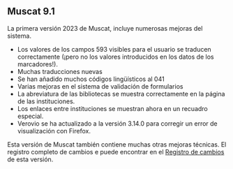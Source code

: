 ## Muscat 9.1

La primera versión 2023 de Muscat, incluye numerosas mejoras del sistema.

* Los valores de los campos 593 visibles para el usuario se traducen correctamente (¡pero no los valores introducidos en los datos de los marcadores!).
* Muchas traducciones nuevas
* Se han añadido muchos códigos lingüísticos al 041
* Varias mejoras en el sistema de validación de formularios
* La abreviatura de las bibliotecas se muestra correctamente en la página de las instituciones.
* Los enlaces entre instituciones se muestran ahora en un recuadro especial.
* Verovio se ha actualizado a la versión 3.14.0 para corregir un error de visualización con Firefox.

Esta versión de Muscat también contiene muchas otras mejoras técnicas. El registro completo de cambios e puede encontrar en el [Registro de cambios](https://github.com/rism-ch/muscat/blob/master/CHANGELOG) de esta versión.